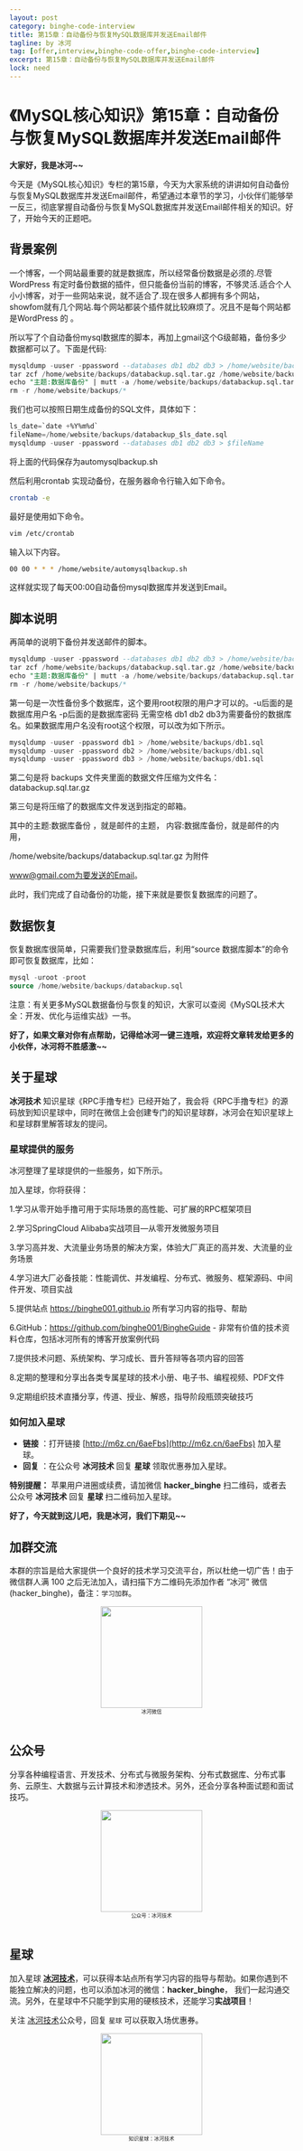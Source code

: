 ```yaml
---
layout: post
category: binghe-code-interview
title: 第15章：自动备份与恢复MySQL数据库并发送Email邮件
tagline: by 冰河
tag: [offer,interview,binghe-code-offer,binghe-code-interview]
excerpt: 第15章：自动备份与恢复MySQL数据库并发送Email邮件
lock: need
---
```


# 《MySQL核心知识》第15章：自动备份与恢复MySQL数据库并发送Email邮件

**大家好，我是冰河~~**

今天是《MySQL核心知识》专栏的第15章，今天为大家系统的讲讲如何自动备份与恢复MySQL数据库并发送Email邮件，希望通过本章节的学习，小伙伴们能够举一反三，彻底掌握自动备份与恢复MySQL数据库并发送Email邮件相关的知识。好了，开始今天的正题吧。

## 背景案例

一个博客，一个网站最重要的就是数据库，所以经常备份数据是必须的.尽管 WordPress 有定时备份数据的插件，但只能备份当前的博客，不够灵活.适合个人小小博客，对于一些网站来说，就不适合了.现在很多人都拥有多个网站，showfom就有几个网站.每个网站都装个插件就比较麻烦了。况且不是每个网站都是WordPress 的 。

所以写了个自动备份mysql数据库的脚本，再加上gmail这个G级邮箱，备份多少数据都可以了。下面是代码:

```sql
mysqldump -uuser -ppassword --databases db1 db2 db3 > /home/website/backups/databackup.sql
tar zcf /home/website/backups/databackup.sql.tar.gz /home/website/backups/
echo "主题:数据库备份" | mutt -a /home/website/backups/databackup.sql.tar.gz -s "内容:数据库备份" www@gmail.com
rm -r /home/website/backups/*
```

我们也可以按照日期生成备份的SQL文件，具体如下：

```sql
ls_date=`date +%Y%m%d`
fileName=/home/website/backups/databackup_$ls_date.sql
mysqldump -uuser -ppassword --databases db1 db2 db3 > $fileName
```

将上面的代码保存为automysqlbackup.sh

然后利用crontab 实现动备份，在服务器命令行输入如下命令。

```bash
crontab -e
```

最好是使用如下命令。

```bash
vim /etc/crontab
```

输入以下内容。

```bash
00 00 * * * /home/website/automysqlbackup.sh
```

这样就实现了每天00:00自动备份mysql数据库并发送到Email。

## 脚本说明

再简单的说明下备份并发送邮件的脚本。

```sql
mysqldump -uuser -ppassword --databases db1 db2 db3 > /home/website/backups/databackup.sql
tar zcf /home/website/backups/databackup.sql.tar.gz /home/website/backups/
echo "主题:数据库备份" | mutt -a /home/website/backups/databackup.sql.tar.gz -s "内容:数据库备份" www@gmail.com
rm -r /home/website/backups/*
```

第一句是一次性备份多个数据库，这个要用root权限的用户才可以的。-u后面的是数据库用户名 -p后面的是数据库密码 无需空格 db1 db2 db3为需要备份的数据库名。如果数据库用户名没有root这个权限，可以改为如下所示。

```sql
mysqldump -uuser -ppassword db1 > /home/website/backups/db1.sql
mysqldump -uuser -ppassword db2 > /home/website/backups/db1.sql
mysqldump -uuser -ppassword db3 > /home/website/backups/db1.sql
```

第二句是将 backups 文件夹里面的数据文件压缩为文件名：databackup.sql.tar.gz

第三句是将压缩了的数据库文件发送到指定的邮箱。

其中的主题:数据库备份 ，就是邮件的主题， 内容:数据库备份，就是邮件的内用，

/home/website/backups/databackup.sql.tar.gz 为附件

www@gmail.com为要发送的Email。

此时，我们完成了自动备份的功能，接下来就是要恢复数据库的问题了。

## 数据恢复

恢复数据库很简单，只需要我们登录数据库后，利用“source 数据库脚本”的命令即可恢复数据库，比如：

```sql
mysql -uroot -proot
source /home/website/backups/databackup.sql
```

注意：有关更多MySQL数据备份与恢复的知识，大家可以查阅《MySQL技术大全：开发、优化与运维实战》一书。

**好了，如果文章对你有点帮助，记得给冰河一键三连哦，欢迎将文章转发给更多的小伙伴，冰河将不胜感激~~**

## 关于星球

**冰河技术** 知识星球《RPC手撸专栏》已经开始了，我会将《RPC手撸专栏》的源码放到知识星球中，同时在微信上会创建专门的知识星球群，冰河会在知识星球上和星球群里解答球友的提问。

### 星球提供的服务

冰河整理了星球提供的一些服务，如下所示。

加入星球，你将获得： 

1.学习从零开始手撸可用于实际场景的高性能、可扩展的RPC框架项目

2.学习SpringCloud Alibaba实战项目—从零开发微服务项目 

3.学习高并发、大流量业务场景的解决方案，体验大厂真正的高并发、大流量的业务场景 

4.学习进大厂必备技能：性能调优、并发编程、分布式、微服务、框架源码、中间件开发、项目实战 

5.提供站点 https://binghe001.github.io 所有学习内容的指导、帮助 

6.GitHub：https://github.com/binghe001/BingheGuide - 非常有价值的技术资料仓库，包括冰河所有的博客开放案例代码 

7.提供技术问题、系统架构、学习成长、晋升答辩等各项内容的回答 

8.定期的整理和分享出各类专属星球的技术小册、电子书、编程视频、PDF文件 

9.定期组织技术直播分享，传道、授业、解惑，指导阶段瓶颈突破技巧

### 如何加入星球

* **链接** ：打开链接 [http://m6z.cn/6aeFbs](http://m6z.cn/6aeFbs) 加入星球。
* **回复** ：在公众号 **冰河技术** 回复 **星球** 领取优惠券加入星球。

**特别提醒：** 苹果用户进圈或续费，请加微信 **hacker_binghe** 扫二维码，或者去公众号 **冰河技术** 回复 **星球** 扫二维码加入星球。

**好了，今天就到这儿吧，我是冰河，我们下期见~~**

## 加群交流

本群的宗旨是给大家提供一个良好的技术学习交流平台，所以杜绝一切广告！由于微信群人满 100 之后无法加入，请扫描下方二维码先添加作者 “冰河” 微信(hacker_binghe)，备注：`学习加群`。



<div align="center">
    <img src="https://binghe001.github.io/images/personal/hacker_binghe.jpg?raw=true" width="180px">
    <div style="font-size: 9px;">冰河微信</div>
    <br/>
</div>



## 公众号

分享各种编程语言、开发技术、分布式与微服务架构、分布式数据库、分布式事务、云原生、大数据与云计算技术和渗透技术。另外，还会分享各种面试题和面试技巧。

<div align="center">
    <img src="https://img-blog.csdnimg.cn/20210426115714643.jpg?raw=true" width="180px">
    <div style="font-size: 9px;">公众号：冰河技术</div>
    <br/>
</div>


## 星球

加入星球 **[冰河技术](http://m6z.cn/6aeFbs)**，可以获得本站点所有学习内容的指导与帮助。如果你遇到不能独立解决的问题，也可以添加冰河的微信：**hacker_binghe**， 我们一起沟通交流。另外，在星球中不只能学到实用的硬核技术，还能学习**实战项目**！

关注 [冰河技术](https://img-blog.csdnimg.cn/20210426115714643.jpg?raw=true)公众号，回复 `星球` 可以获取入场优惠券。

<div align="center">
    <img src="https://binghe001.github.io/images/personal/xingqiu.png?raw=true" width="180px">
    <div style="font-size: 9px;">知识星球：冰河技术</div>
    <br/>
</div>